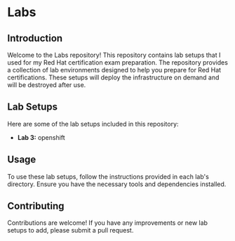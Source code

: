 # Labs
## Introduction
Welcome to the Labs repository! This repository contains lab setups that I used for my Red Hat certification exam preparation. The repository provides a collection of lab environments designed to help you prepare for Red Hat certifications. These setups will deploy the infrastructure on demand and will be destroyed after use.

## Lab Setups

Here are some of the lab setups included in this repository:

- **Lab 3:** openshift

## Usage

To use these lab setups, follow the instructions provided in each lab's directory. Ensure you have the necessary tools and dependencies installed.

## Contributing

Contributions are welcome! If you have any improvements or new lab setups to add, please submit a pull request.
